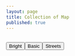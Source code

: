 ```yaml
---
layout: page
title: Collection of Map
published: true
---
```


<div id="vector-style-reference"></div>
<br />
<div id="map-container">
	<button id="vector-bright" class="map-button">Bright</button
	><button id="vector-basic" class="map-button">Basic</button
	><button id="vector-streets" class="map-button">Streets</button>
</div>
<div id="vector-map" class="map-preview"></div>
<script src='https://api.tiles.mapbox.com/mapbox-gl-js/v0.18.0/mapbox-gl.js'></script>
<link href='https://api.tiles.mapbox.com/mapbox-gl-js/v0.18.0/mapbox-gl.css' rel='stylesheet' />
<script>
	var vectorStyleReference = document.getElementById("vector-style-reference");
	vectorStyleReference.innerHTML = 'The map below uses the following style project: <a href="https://raw.githubusercontent.com/osm2vectortiles/mapbox-gl-js-example/master/bright-v9.json" target="_blank">Bright</a>';
	if (!mapboxgl.supported()) {
		var vectorMapContainer = document.getElementById("vector-map");
		vectorMapContainer.innerHTML = 'Your browser does not support Mapbox GL. Either your browser does not support WebGL or it is disabled, please check <a href="https://get.webgl.org/">http://get.webgl.org</a> for more information.'
	} else {
		var vectorMap = new mapboxgl.Map({
		    container: 'vector-map',
		    style: 'https://raw.githubusercontent.com/osm2vectortiles/mapbox-gl-js-example/master/bright-v9.json',
		    center: [8.5456, 47.3739],
		    zoom: 11
		}).addControl(new mapboxgl.Navigation());
		vectorMap.scrollZoom.disable();
	}

	var bright = document.getElementById("vector-bright");
	bright.onclick = function(e) {
		e.preventDefault();
        e.stopPropagation();
        vectorMap.setStyle('https://raw.githubusercontent.com/osm2vectortiles/mapbox-gl-js-example/master/bright-v9.json');
		vectorStyleReference.innerHTML = 'The map above uses the following style project: <a href="https://raw.githubusercontent.com/osm2vectortiles/mapbox-gl-js-example/master/bright-v9.json" target="_blank">Bright</a>';
		document.querySelector("#bright").style.display = "block";
		document.querySelector("#basic").style.display = "none";
		document.querySelector("#streets").style.display = "none";
	}
	var basic = document.getElementById("vector-basic");
	basic.onclick = function(e) {
		e.preventDefault();
        e.stopPropagation();
        vectorMap.setStyle('https://raw.githubusercontent.com/osm2vectortiles/mapbox-gl-js-example/master/basic-v9.json');
		vectorStyleReference.innerHTML = 'The map above uses the following style project: <a href="https://raw.githubusercontent.com/osm2vectortiles/mapbox-gl-js-example/master/basic-v9.json" target="_blank">Basic</a>';
		document.querySelector("#bright").style.display = "none";
		document.querySelector("#basic").style.display = "block";
		document.querySelector("#streets").style.display = "none";
	}
	var streets = document.getElementById("vector-streets");
	streets.onclick = function(e) {
		e.preventDefault();
        e.stopPropagation();
        vectorMap.setStyle('https://raw.githubusercontent.com/osm2vectortiles/mapbox-gl-js-example/master/streets-v9.json');
		vectorStyleReference.innerHTML = 'The map above uses the following style project: <a href="https://raw.githubusercontent.com/osm2vectortiles/mapbox-gl-js-example/master/streets-v9.json" target="_blank">Streets</a>';
		document.querySelector("#bright").style.display = "none";
		document.querySelector("#basic").style.display = "none";
		document.querySelector("#streets").style.display = "block";
	}
</script>
<div>
	<div id="bright">
		<script src="https://gist.github.com/manuelroth/33e471c9ecd4977dee6bf4839ff9488a.js"></script>
	</div>
	<div id="basic">
		<script src="https://gist.github.com/manuelroth/2a20607d02b71b29d02a1963a7e12e6e.js"></script>
	</div>
	<div id="streets">
		<script src="https://gist.github.com/manuelroth/d0e37ef2e8f8e7080317c779044979d7.js"></script>
	</div>
</div>
